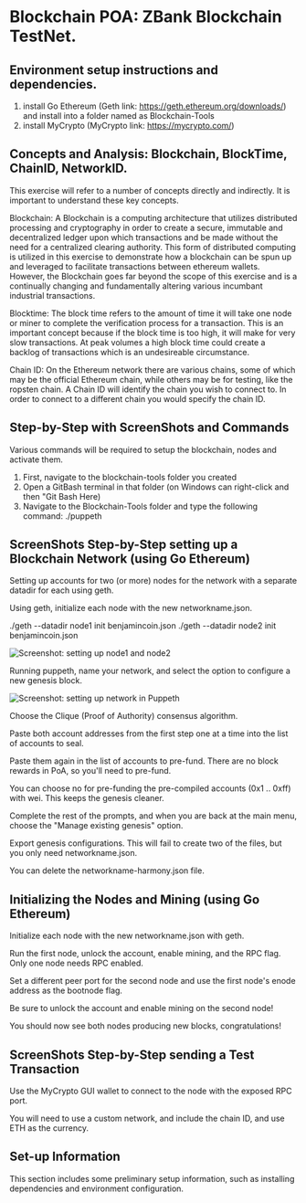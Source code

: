# Blockchain POA: ZBank Blockchain TestNet. 


##  Environment setup instructions and dependencies.

1) install Go Ethereum (Geth link: https://geth.ethereum.org/downloads/) and install into a folder named as Blockchain-Tools
2) install MyCrypto (MyCrypto link: https://mycrypto.com/) 



## Concepts and Analysis: Blockchain, BlockTime, ChainID, NetworkID.

This exercise will refer to a number of concepts directly and indirectly. It is important to understand these key concepts. 

Blockchain: A Blockchain is a computing architecture that utilizes distributed processing and cryptography in order to create a secure, immutable and decentralized ledger upon which transactions and be made without the need for a centralized clearing authority. This form of distributed computing is utilized in this exercise to demonstrate how a blockchain can be spun up and leveraged to facilitate transactions between ethereum wallets. However, the Blockchain goes far beyond the scope of this exercise and is a continually changing and fundamentally altering various incumbant industrial transactions. 

Blocktime: The block time refers to the amount of time it will take one node or miner to complete the verification process for a transaction. This is an important concept because if the block time is too high, it will make for very slow transactions. At peak volumes a high block time could create a backlog of transactions which is an undesireable circumstance. 

Chain ID: On the Ethereum network there are various chains, some of which may be the official Ethereum chain, while others may be for testing, like the ropsten chain. A Chain ID will identify the chain you wish to connect to. In order to connect to a different chain you would specify the chain ID.  

## Step-by-Step with ScreenShots and Commands 

Various commands will be required to setup the blockchain, nodes and activate them. 

1) First, navigate to the blockchain-tools folder you created 
2) Open a GitBash terminal in that folder (on Windows can right-click and then "Git Bash Here) 
3) Navigate to the Blockchain-Tools folder and type the following command: ./puppeth


## ScreenShots Step-by-Step setting up a Blockchain Network (using Go Ethereum)  


Setting up accounts for two (or more) nodes for the network with a separate datadir for each using geth.


Using geth, initialize each node with the new networkname.json.

./geth --datadir node1 init benjamincoin.json
./geth --datadir node2 init benjamincoin.json

![Screenshot: setting up node1 and node2](https://github.com/benjaminweymouth/Blockchain-Work/blob/main/POA%20Development%20Chain/Screenshots/benjamincoin/Capture6.PNG)

Running puppeth, name your network, and select the option to configure a new genesis block.

![Screenshot: setting up network in Puppeth](https://github.com/benjaminweymouth/Blockchain-Work/blob/main/POA%20Development%20Chain/Screenshots/benjamincoin/Capture1.PNG)



Choose the Clique (Proof of Authority) consensus algorithm.


Paste both account addresses from the first step one at a time into the list of accounts to seal.


Paste them again in the list of accounts to pre-fund. There are no block rewards in PoA, so you'll need to pre-fund.


You can choose no for pre-funding the pre-compiled accounts (0x1 .. 0xff) with wei. This keeps the genesis cleaner.


Complete the rest of the prompts, and when you are back at the main menu, choose the "Manage existing genesis" option.


Export genesis configurations. This will fail to create two of the files, but you only need networkname.json.


You can delete the networkname-harmony.json file.


## Initializing the Nodes and Mining  (using Go Ethereum)  


Initialize each node with the new networkname.json with geth.


Run the first node, unlock the account, enable mining, and the RPC flag. Only one node needs RPC enabled.


Set a different peer port for the second node and use the first node's enode address as the bootnode flag.


Be sure to unlock the account and enable mining on the second node!


You should now see both nodes producing new blocks, congratulations!



## ScreenShots Step-by-Step sending a Test Transaction 


Use the MyCrypto GUI wallet to connect to the node with the exposed RPC port.


You will need to use a custom network, and include the chain ID, and use ETH as the currency.

## Set-up Information 
This section includes some preliminary setup information, such as installing dependencies and environment configuration.


